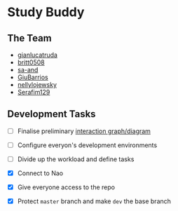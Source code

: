 # Study Buddy

## The Team
- [gianlucatruda](http://github.com/gianlucatruda)
- [britt0508](http://github.com/britt0508)
- [sa-and](http://github.com/sa-and)
- [GiuBarrios](http://github.com/GiuBarrios)
- [nellylojewsky](http://github.com/nellylojewsky)
- [Serafim129](http://github.com/Serafim179)

## Development Tasks

- [ ] Finalise preliminary [interaction graph/diagram](https://drive.google.com/open?id=11hv9aRNXL9YogYFtCQnLKWMj2Mljb_Qv)
- [ ] Configure everyon's development environments
- [ ] Divide up the workload and define tasks
- [x] Connect to Nao
- [x] Give everyone access to the repo
- [x] Protect `master` branch and make `dev` the base branch

